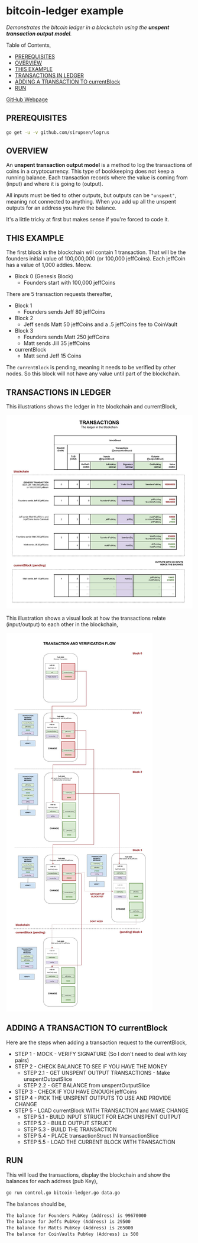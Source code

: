 # bitcoin-ledger example

_Demonstrates the bitcoin ledger in a blockchain using the
**unspent transaction output model**._

Table of Contents,

* [PREREQUISITES](https://github.com/JeffDeCola/my-go-examples/tree/master/blockchain/bitcoin-ledger#prerequisites)
* [OVERVIEW](https://github.com/JeffDeCola/my-go-examples/tree/master/blockchain/bitcoin-ledger#overview)
* [THIS EXAMPLE](https://github.com/JeffDeCola/my-go-examples/tree/master/blockchain/bitcoin-ledger#this-example)
* [TRANSACTIONS IN LEDGER](https://github.com/JeffDeCola/my-go-examples/tree/master/blockchain/bitcoin-ledger#transactions-in-ledger)
* [ADDING A TRANSACTION TO currentBlock](https://github.com/JeffDeCola/my-go-examples/tree/master/blockchain/bitcoin-ledger#adding-a-transaction-to-currentblock)
* [RUN](https://github.com/JeffDeCola/my-go-examples/tree/master/blockchain/bitcoin-ledger#run)

[GitHub Webpage](https://jeffdecola.github.io/my-go-examples/)

## PREREQUISITES

```bash
go get -u -v github.com/sirupsen/logrus
```

## OVERVIEW

An **unspent transaction output model** is a method to log the transactions
of coins in a cryptocurrency. This type of bookkeeping does not keep a
running balance. Each transaction records where the value
is coming from (input) and where it is going to (output).

All inputs must be tied to other outputs, but outputs can be `"unspent"`, meaning
not connected to anything.  When you add up all the unspent outputs for an address
you have the balance.

It's a little tricky at first but makes sense if you're forced to code it.

## THIS EXAMPLE

The first block in the blockchain will contain 1 transaction.  That will be the
founders initial value of 100,000,000 (or 100,000 jeffCoins). Each jeffCoin
has a value of 1,000 addies. Meow.

* Block 0 (Genesis Block)
  * Founders start with  100,000 jeffCoins

There are 5 transaction requests thereafter,

* Block 1
  * Founders sends Jeff 80 jeffCoins
* Block 2  
  * Jeff sends Matt 50 jeffCoins and a .5 jeffCoins fee to CoinVault
* Block 3  
  * Founders sends Matt 250 jeffCoins
  * Matt sends Jill 35 jeffCoins
* currentBlock
  * Matt send Jeff 15 Coins

The `currentBlock` is pending, meaning it needs to be verified by other nodes.
So this block will not have any value until part of the blockchain.

## TRANSACTIONS IN LEDGER

This illustrations shows the ledger in hte blockchain and currentBlock,

![IMAGE - bitcoin-unspent-transactions-ledger - IMAGE](../../docs/pics/bitcoin-unspent-transactions-ledger.jpg)

This illustration shows a visual look at how the transactions relate
(input/output) to each other in the blockchain,

![IMAGE - bitcoin-unspent-transactions-ledger-flow - IMAGE](../../docs/pics/bitcoin-unspent-transactions-ledger-flow.jpg)

## ADDING A TRANSACTION TO currentBlock

Here are the steps when adding a transaction request to the currentBlock,

* STEP 1 - MOCK - VERIFY SIGNATURE (So I don't need to deal with key pairs)
* STEP 2 - CHECK BALANCE TO SEE IF YOU HAVE THE MONEY
  * STEP 2.1 - GET UNSPENT OUTPUT TRANSACTIONS  - Make unspentOutputSlice
  * STEP 2.2 - GET BALANCE from unspentOutputSlice
* STEP 3 - CHECK IF YOU HAVE ENOUGH jeffCoins
* STEP 4 - PICK THE UNSPENT OUTPUTS TO USE AND PROVIDE CHANGE
* STEP 5 - LOAD currentBlock WITH TRANSACTION and MAKE CHANGE
  * STEP 5.1 - BUILD INPUT STRUCT FOR EACH UNSPENT OUTPUT
  * STEP 5.2 - BUILD OUTPUT STRUCT
  * STEP 5.3 - BUILD THE TRANSACTION
  * STEP 5.4 - PLACE transactionStruct IN transactionSlice
  * STEP 5.5 - LOAD THE CURRENT BLOCK WITH TRANSACTION

## RUN

This will load the transactions, display the blockchain and show the
balances for each address (pub Key),

```bash
go run control.go bitcoin-ledger.go data.go
```

The balances should be,

```txt
The balance for Founders PubKey (Address) is 99670000
The balance for Jeffs PubKey (Address) is 29500
The balance for Matts PubKey (Address) is 265000
The balance for CoinVaults PubKey (Address) is 500
```
